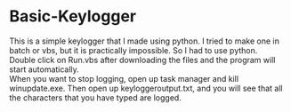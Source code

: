 # Basic-Keylogger
This is a simple keylogger that I made using python. I tried to make one in batch or vbs, but it is practically impossible. So I had to use python.
<br>
Double click on Run.vbs after downloading the files and the program will start automatically.<br> When you want to stop logging, open up task manager and kill winupdate.exe. Then open up keyloggeroutput.txt, and you will see that all the characters that you have typed are logged.
